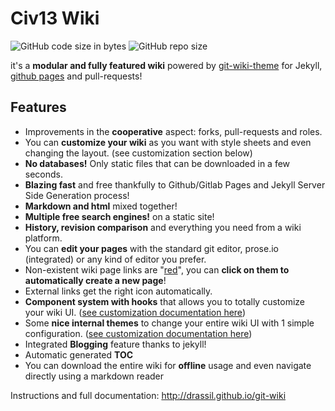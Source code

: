 # Civ13 Wiki

![GitHub code size in bytes](https://img.shields.io/github/languages/code-size/civ13/civ13-wiki.svg?style=flat)
![GitHub repo size](https://img.shields.io/github/repo-size/civ13/civ13-wiki.svg?style=flat)

it's a **modular and fully featured wiki** powered by [git-wiki-theme](https://github.com/Drassil/git-wiki-theme) for Jekyll, [github pages](https://pages.github.com/) and pull-requests!


## Features 

* Improvements in the **cooperative** aspect: forks, pull-requests and roles.
* You can **customize your wiki** as you want with style sheets and even changing the layout. (see customization section below) 
* **No databases!** Only static files that can be downloaded in a few seconds.
* **Blazing fast** and free thankfully to Github/Gitlab Pages and Jekyll Server Side Generation process!
* **Markdown and html** mixed together!
* **Multiple free search engines!** on a static site!
* **History, revision comparison** and everything you need from a wiki platform.
* You can **edit your pages** with the standard git editor, prose.io (integrated) or any kind of editor you prefer.
* Non-existent wiki page links are "[red](red.md)", you can **click on them to automatically create a new page**!
* External links get the right icon automatically.
* **Component system with hooks** that allows you to totally customize your wiki UI. ([see customization documentation here](http://www.drassil.org/git-wiki/customize)) 
* Some **nice internal themes** to change your entire wiki UI with 1 simple configuration. ([see customization documentation here](http://www.drassil.org/git-wiki/customize))
* Integrated **Blogging** feature thanks to jekyll!
* Automatic generated **TOC**
* You can download the entire wiki for **offline** usage and even navigate directly using a markdown reader


Instructions and full documentation: http://drassil.github.io/git-wiki



